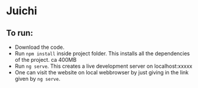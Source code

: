 # Juichi
## To run:
- Download the code.
- Run `npm install` inside project folder. This installs all the dependencies of the project. ca 400MB
- Run `ng serve`. This creates a live development server on localhost:xxxxx
- One can visit the website on local webbrowser by just giving in the link given by `ng serve`.
